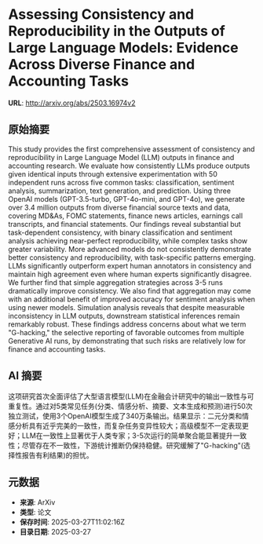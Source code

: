 # Assessing Consistency and Reproducibility in the Outputs of Large Language Models: Evidence Across Diverse Finance and Accounting Tasks

**URL**: http://arxiv.org/abs/2503.16974v2

## 原始摘要

This study provides the first comprehensive assessment of consistency and
reproducibility in Large Language Model (LLM) outputs in finance and accounting
research. We evaluate how consistently LLMs produce outputs given identical
inputs through extensive experimentation with 50 independent runs across five
common tasks: classification, sentiment analysis, summarization, text
generation, and prediction. Using three OpenAI models (GPT-3.5-turbo,
GPT-4o-mini, and GPT-4o), we generate over 3.4 million outputs from diverse
financial source texts and data, covering MD&amp;As, FOMC statements, finance news
articles, earnings call transcripts, and financial statements. Our findings
reveal substantial but task-dependent consistency, with binary classification
and sentiment analysis achieving near-perfect reproducibility, while complex
tasks show greater variability. More advanced models do not consistently
demonstrate better consistency and reproducibility, with task-specific patterns
emerging. LLMs significantly outperform expert human annotators in consistency
and maintain high agreement even where human experts significantly disagree. We
further find that simple aggregation strategies across 3-5 runs dramatically
improve consistency. We also find that aggregation may come with an additional
benefit of improved accuracy for sentiment analysis when using newer models.
Simulation analysis reveals that despite measurable inconsistency in LLM
outputs, downstream statistical inferences remain remarkably robust. These
findings address concerns about what we term "G-hacking," the selective
reporting of favorable outcomes from multiple Generative AI runs, by
demonstrating that such risks are relatively low for finance and accounting
tasks.


## AI 摘要

这项研究首次全面评估了大型语言模型(LLM)在金融会计研究中的输出一致性与可重复性。通过对5类常见任务(分类、情感分析、摘要、文本生成和预测)进行50次独立测试，使用3个OpenAI模型生成了340万条输出。结果显示：二元分类和情感分析具有近乎完美的一致性，而复杂任务变异性较大；高级模型不一定表现更好；LLM在一致性上显著优于人类专家；3-5次运行的简单聚合能显著提升一致性；尽管存在不一致性，下游统计推断仍保持稳健。研究缓解了"G-hacking"(选择性报告有利结果)的担忧。

## 元数据

- **来源**: ArXiv
- **类型**: 论文
- **保存时间**: 2025-03-27T11:02:16Z
- **目录日期**: 2025-03-27
